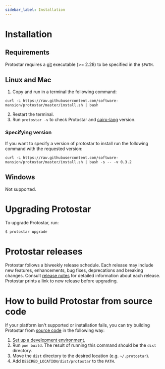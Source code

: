 ```yaml
---
sidebar_label: Installation
---
```


# Installation

## Requirements
Protostar requires a [git](https://git-scm.com/) executable (>= 2.28) to be specified in the `$PATH`.

## Linux and Mac
1. Copy and run in a terminal the following command:
```console
curl -L https://raw.githubusercontent.com/software-mansion/protostar/master/install.sh | bash
```
2. Restart the terminal.
3. Run `protostar -v` to check Protostar and [cairo-lang](https://pypi.org/project/cairo-lang/) version.

### Specifying version

If you want to specify a version of protostar to install run the following command with the requested version:

```console
curl -L https://raw.githubusercontent.com/software-mansion/protostar/master/install.sh | bash -s -- -v 0.3.2
```

## Windows
Not supported. 

# Upgrading Protostar
To upgrade Protostar, run:
```shell
$ protostar upgrade
```

# Protostar releases

Protostar follows a biweekly release schedule.
Each release may include new features, enhancements, bug fixes, deprecations and breaking changes.
Consult [release notes](https://github.com/software-mansion/protostar/releases) for detailed information about each release.
Protostar prints a link to new release before upgrading.

# How to build Protostar from source code
If your platform isn't supported or installation fails, you can try building Protostar from [source code](https://github.com/software-mansion/protostar) in the following way:

1. [Set up a development environment.](https://github.com/software-mansion/protostar#setting-up-environment)
1. Run `poe build`. The result of running this command should be the `dist` directory.
1. Move the `dist` directory to the desired location (e.g. `~/.protostar`).
1. Add `DESIRED_LOCATION/dist/protostar` to the `PATH`.